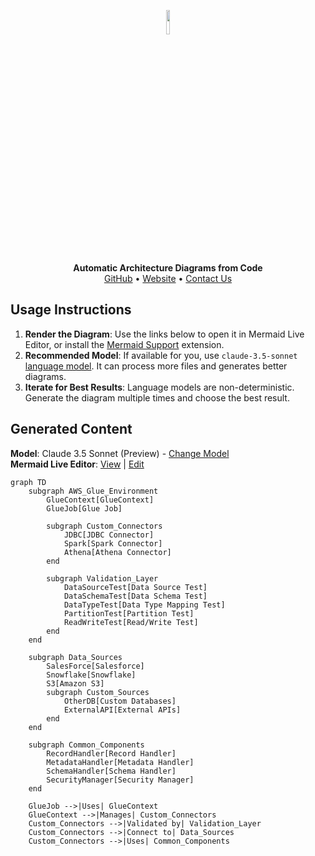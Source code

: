 <p align="center">
    <a href="https://swark.io">
        <img src="https://raw.githubusercontent.com/swark-io/swark/refs/heads/main/assets/logo/swark-logo-dark-mode.png" width="10%" />
    </a>
</p>
<p align="center">
    <b>Automatic Architecture Diagrams from Code</b><br />
    <a href="https://github.com/swark-io/swark">GitHub</a> • <a href="https://swark.io">Website</a> • <a href="mailto:contact@swark.io">Contact Us</a>
</p>

## Usage Instructions

1. **Render the Diagram**: Use the links below to open it in Mermaid Live Editor, or install the [Mermaid Support](https://marketplace.visualstudio.com/items?itemName=bierner.markdown-mermaid) extension.
2. **Recommended Model**: If available for you, use `claude-3.5-sonnet` [language model](vscode://settings/swark.languageModel). It can process more files and generates better diagrams.
3. **Iterate for Best Results**: Language models are non-deterministic. Generate the diagram multiple times and choose the best result.

## Generated Content
**Model**: Claude 3.5 Sonnet (Preview) - [Change Model](vscode://settings/swark.languageModel)  
**Mermaid Live Editor**: [View](https://mermaid.live/view#pako:eNqVlN9v2yAQx_8VxHOrPfQtD5PSuPtRLVpVZ-sDjqyLfUmsGrAwbPWa_u8DYzskJZPGg33f48NxmDu_0kKWSGc0EzsFzZ6skkwQO1qz8Y75U5p_rg3md-JXpaTgKLRH3HAzCyk0vmgW2OtT4l5u-llijWDqaE27LUyrJc9tGIGFlqo9Mm7cJ7cL5h5kItanRNqAemb9M2DIKTTXexTA_CsaCkX5zzx_Ql2VoCsp8m_QoTqNn4CGVBpV4ApbzZwkXhPnWEfoYo8cArrXl-hV1wSRnSJLaJpK7GIrHkDpyqXaL5lUDH1EKJ9UpX10pz708pydPs9knFWNSyz3Rw6uMIUa20_SOllvbp0ZhE2F_L2t4dlOj1Y4e8PmHP7YzNOb9eXaeberG9_tVavklnmmT28DLbZn57970agE1POHr2y0iRXt_5x9ITm3dWFfjRS2W4JUHrGQqvwCoqxRMa_IIIMtlqjBVheM4KgjqC-UERzKJoJhYexFdksQsHPgoMngWAdH8ubQt-T6-uPhh_1Sh7DXj8jg6DEfy5IXuvidu181tBKWZNMdLjRWfOUgiZaHSMHF1_ijRK6IXlGOikNV2r_ha0ZtwXDM6IxktMQtmFpn9M1CpnHJJhXYy-Z0ppXBKwpGy7QTxaiVNLs9nW2hbvHtLx1nvF0) | [Edit](https://mermaid.live/edit#pako:eNqVlN9v2yAQx_8VxHOrPfQtD5PSuPtRLVpVZ-sDjqyLfUmsGrAwbPWa_u8DYzskJZPGg33f48NxmDu_0kKWSGc0EzsFzZ6skkwQO1qz8Y75U5p_rg3md-JXpaTgKLRH3HAzCyk0vmgW2OtT4l5u-llijWDqaE27LUyrJc9tGIGFlqo9Mm7cJ7cL5h5kItanRNqAemb9M2DIKTTXexTA_CsaCkX5zzx_Ql2VoCsp8m_QoTqNn4CGVBpV4ApbzZwkXhPnWEfoYo8cArrXl-hV1wSRnSJLaJpK7GIrHkDpyqXaL5lUDH1EKJ9UpX10pz708pydPs9knFWNSyz3Rw6uMIUa20_SOllvbp0ZhE2F_L2t4dlOj1Y4e8PmHP7YzNOb9eXaeberG9_tVavklnmmT28DLbZn57970agE1POHr2y0iRXt_5x9ITm3dWFfjRS2W4JUHrGQqvwCoqxRMa_IIIMtlqjBVheM4KgjqC-UERzKJoJhYexFdksQsHPgoMngWAdH8ubQt-T6-uPhh_1Sh7DXj8jg6DEfy5IXuvidu181tBKWZNMdLjRWfOUgiZaHSMHF1_ijRK6IXlGOikNV2r_ha0ZtwXDM6IxktMQtmFpn9M1CpnHJJhXYy-Z0ppXBKwpGy7QTxaiVNLs9nW2hbvHtLx1nvF0)

```mermaid
graph TD
    subgraph AWS_Glue_Environment
        GlueContext[GlueContext]
        GlueJob[Glue Job]
        
        subgraph Custom_Connectors
            JDBC[JDBC Connector]
            Spark[Spark Connector] 
            Athena[Athena Connector]
        end
        
        subgraph Validation_Layer
            DataSourceTest[Data Source Test]
            DataSchemaTest[Data Schema Test]
            DataTypeTest[Data Type Mapping Test]
            PartitionTest[Partition Test]
            ReadWriteTest[Read/Write Test]
        end
    end
    
    subgraph Data_Sources
        SalesForce[Salesforce]
        Snowflake[Snowflake]
        S3[Amazon S3]
        subgraph Custom_Sources
            OtherDB[Custom Databases]
            ExternalAPI[External APIs]
        end
    end
    
    subgraph Common_Components
        RecordHandler[Record Handler]
        MetadataHandler[Metadata Handler]
        SchemaHandler[Schema Handler]
        SecurityManager[Security Manager]
    end

    GlueJob -->|Uses| GlueContext
    GlueContext -->|Manages| Custom_Connectors
    Custom_Connectors -->|Validated by| Validation_Layer
    Custom_Connectors -->|Connect to| Data_Sources
    Custom_Connectors -->|Uses| Common_Components
```